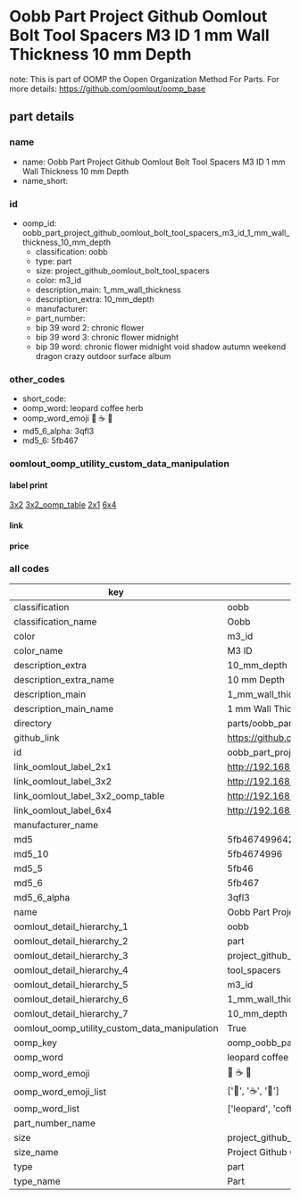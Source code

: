 # Oobb Part Project Github Oomlout Bolt Tool Spacers M3 ID 1 mm Wall Thickness 10 mm Depth  

note: This is part of OOMP the Oopen Organization Method For Parts. For more details: https://github.com/oomlout/oomp_base

##  part details
  







### name
* name: Oobb Part Project Github Oomlout Bolt Tool Spacers M3 ID 1 mm Wall Thickness 10 mm Depth
* name_short: 
### id
* oomp_id: oobb_part_project_github_oomlout_bolt_tool_spacers_m3_id_1_mm_wall_thickness_10_mm_depth
  * classification: oobb
  * type: part
  * size: project_github_oomlout_bolt_tool_spacers
  * color: m3_id
  * description_main: 1_mm_wall_thickness
  * description_extra: 10_mm_depth
  * manufacturer: 
  * part_number: 
  * bip 39 word 2: chronic flower
  * bip 39 word 3: chronic flower midnight
  * bip 39 word: chronic flower midnight void shadow autumn weekend dragon crazy outdoor surface album

### other_codes
* short_code: 
* oomp_word: leopard coffee herb
* oomp_word_emoji :leopard: :coffee: :herb:
* md5_6_alpha: 3qfl3
* md5_6: 5fb467






### oomlout_oomp_utility_custom_data_manipulation
#### label print
[3x2](http://192.168.1.245:1112/?label=oomp%203qfl3)
[3x2_oomp_table](http://192.168.1.108:1112/?label=oomp%203qfl3)
[2x1](http://192.168.1.242:1112/?label=oomp%203qfl3)
[6x4](http://192.168.1.55:1112/?label=oomp%203qfl3)    

#### link

                              

#### price







### all codes 
| key | value |  
| --- | --- |  
| classification | oobb |  
| classification_name | Oobb |  
| color | m3_id |  
| color_name | M3 ID |  
| description_extra | 10_mm_depth |  
| description_extra_name | 10 mm Depth |  
| description_main | 1_mm_wall_thickness |  
| description_main_name | 1 mm Wall Thickness |  
| directory | parts/oobb_part_project_github_oomlout_bolt_tool_spacers_m3_id_1_mm_wall_thickness_10_mm_depth |  
| github_link | https://github.com/oomlout/oomlout_oomp_part_src/tree/main/parts/oobb_part_project_github_oomlout_bolt_tool_spacers_m3_id_1_mm_wall_thickness_10_mm_depth |  
| id | oobb_part_project_github_oomlout_bolt_tool_spacers_m3_id_1_mm_wall_thickness_10_mm_depth |  
| link_oomlout_label_2x1 | http://192.168.1.242:1112/?label=oomp%203qfl3 |  
| link_oomlout_label_3x2 | http://192.168.1.245:1112/?label=oomp%203qfl3 |  
| link_oomlout_label_3x2_oomp_table | http://192.168.1.108:1112/?label=oomp%203qfl3 |  
| link_oomlout_label_6x4 | http://192.168.1.55:1112/?label=oomp%203qfl3 |  
| manufacturer_name |  |  
| md5 | 5fb4674996421f203ee26f5918d66143 |  
| md5_10 | 5fb4674996 |  
| md5_5 | 5fb46 |  
| md5_6 | 5fb467 |  
| md5_6_alpha | 3qfl3 |  
| name | Oobb Part Project Github Oomlout Bolt Tool Spacers M3 ID 1 mm Wall Thickness 10 mm Depth |  
| oomlout_detail_hierarchy_1 | oobb |  
| oomlout_detail_hierarchy_2 | part |  
| oomlout_detail_hierarchy_3 | project_github_bolt |  
| oomlout_detail_hierarchy_4 | tool_spacers |  
| oomlout_detail_hierarchy_5 | m3_id |  
| oomlout_detail_hierarchy_6 | 1_mm_wall_thickness |  
| oomlout_detail_hierarchy_7 | 10_mm_depth |  
| oomlout_oomp_utility_custom_data_manipulation | True |  
| oomp_key | oomp_oobb_part_project_github_oomlout_bolt_tool_spacers_m3_id_1_mm_wall_thickness_10_mm_depth |  
| oomp_word | leopard coffee herb |  
| oomp_word_emoji | :leopard: :coffee: :herb: |  
| oomp_word_emoji_list | [':leopard:', ':coffee:', ':herb:'] |  
| oomp_word_list | ['leopard', 'coffee', 'herb'] |  
| part_number_name |  |  
| size | project_github_oomlout_bolt_tool_spacers |  
| size_name | Project Github Oomlout Bolt Tool Spacers |  
| type | part |  
| type_name | Part |  
